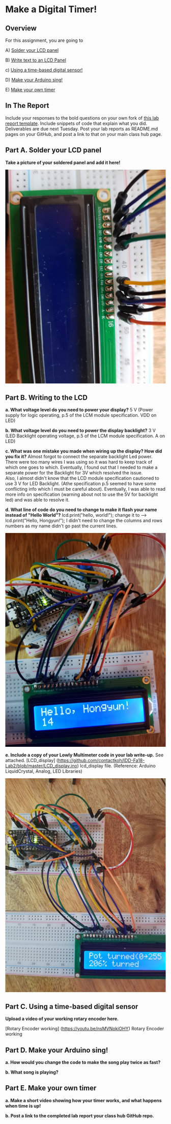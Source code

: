 # Make a Digital Timer!
 
## Overview
For this assignment, you are going to 

A) [Solder your LCD panel](#part-a-solder-your-lcd-panel)

B) [Write text to an LCD Panel](#part-b-writing-to-the-lcd) 

c) [Using a time-based digital sensor!](#part-c-using-a-time-based-digital-sensor)

D) [Make your Arduino sing!](#part-d-make-your-arduino-sing)

E) [Make your own timer](#part-e-make-your-own-timer) 
 
## In The Report
Include your responses to the bold questions on your own fork of [this lab report template](https://github.com/FAR-Lab/IDD-Fa18-Lab2). Include snippets of code that explain what you did. Deliverables are due next Tuesday. Post your lab reports as README.md pages on your GitHub, and post a link to that on your main class hub page.

## Part A. Solder your LCD panel

**Take a picture of your soldered panel and add it here!**

![alt text](https://github.com/contactkoh/IDD-Fa18-Lab2/blob/master/solder.jpg)

## Part B. Writing to the LCD
 
 
**a. What voltage level do you need to power your display?**
   5 V (Power supply for logic operating, p.5 of the LCM module specification. VDD on LED)
   
**b. What voltage level do you need to power the display backlight?**
   3 V  (LED Backlight operating voltage, p.5 of the LCM module specification. A on LED) 
   
**c. What was one mistake you made when wiring up the display? How did you fix it?**
   Almost forgot to connect the separate backlight Led power. There were too many wires I was using so it was hard to keep track of which one goes to which. Eventually, I found out that I needed to make a separate power for the Backlight for 3V which resolved the issue.  
   Also, I almost didn't know that the LCD module specification cautioned to use 3 V for LED Backlight. (Athe specification p.5 seemed to have some conflicting info which I must be careful about). Eventually, I was able to read more info on specification (warning about not to use the 5V for backlight led) and was able to resolve it. 
   
**d. What line of code do you need to change to make it flash your name instead of "Hello World"?**
      lcd.print("hello, world!");  change it to -->   lcd.print("Hello, Hongyun!"); 
      I didn't need to change the columns and rows numbers as my name didn't go past the current lines.
      
![alt text](https://github.com/contactkoh/IDD-Fa18-Lab2/blob/master/lcd_name.jpg)
      
**e. Include a copy of your Lowly Multimeter code in your lab write-up.**
 See attached. [LCD_display] (https://github.com/contactkoh/IDD-Fa18-Lab2/blob/master/LCD_display.ino) lcd_display file.
(Reference:  Arduino LiquidCrystal, Analog, LED Libraries)

![alt text](https://github.com/contactkoh/IDD-Fa18-Lab2/blob/master/multimeter.jpg)


## Part C. Using a time-based digital sensor

**Upload a video of your working rotary encoder here.**

[Rotary Encoder working] (https://youtu.be/nsMVNokiOHY) Rotary Encoder working


## Part D. Make your Arduino sing!

**a. How would you change the code to make the song play twice as fast?**
 
**b. What song is playing?**


## Part E. Make your own timer

**a. Make a short video showing how your timer works, and what happens when time is up!**

**b. Post a link to the completed lab report your class hub GitHub repo.**
